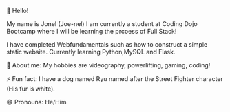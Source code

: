 👋 Hello!

My name is Jonel (Joe-nel)
I am currently a student at Coding Dojo Bootcamp where I will be learning the prcoess of Full Stack! 

I have completed Webfundamentals such as how to construct a simple static website. 
Currently learning Python,MySQL and Flask.

💬  About me:
My hobbies are videography, powerlifting, gaming, coding!

⚡ Fun fact: I have a dog named Ryu named after the Street Fighter character (His fur is white).

😄 Pronouns: He/Him
